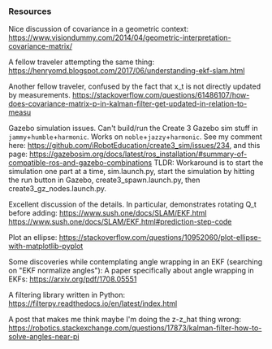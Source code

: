 ### Resources

Nice discussion of covariance in a geometric context:
https://www.visiondummy.com/2014/04/geometric-interpretation-covariance-matrix/

A fellow traveler attempting the same thing:
https://henryomd.blogspot.com/2017/06/understanding-ekf-slam.html

Another fellow traveler, confused by the fact that x_t is not directly updated by measurements.
https://stackoverflow.com/questions/61486107/how-does-covariance-matrix-p-in-kalman-filter-get-updated-in-relation-to-measu

Gazebo simulation issues. Can't build/run the Create 3 Gazebo sim stuff in `jammy`+`humble`+`harmonic`. 
Works on `noble`+`jazzy`+`harmonic`. See my comment here:
https://github.com/iRobotEducation/create3_sim/issues/234, and this page:
https://gazebosim.org/docs/latest/ros_installation/#summary-of-compatible-ros-and-gazebo-combinations
TLDR: Workaround is to start the simulation one part at a time, sim.launch.py, start the simulation by hitting the run 
button in Gazebo, create3_spawn.launch.py, then create3_gz_nodes.launch.py.

Excellent discussion of the details. In particular, demonstrates rotating Q_t before adding:
https://www.sush.one/docs/SLAM/EKF.html
https://www.sush.one/docs/SLAM/EKF.html#prediction-step-code


Plot an ellipse: https://stackoverflow.com/questions/10952060/plot-ellipse-with-matplotlib-pyplot


Some discoveries while contemplating angle wrapping in an EKF (searching on "EKF normalize angles"):
A paper specifically about angle wrapping in EKFs: https://arxiv.org/pdf/1708.05551

A filtering library written in Python: https://filterpy.readthedocs.io/en/latest/index.html

A post that makes me think maybe I'm doing the z-z_hat thing wrong:
https://robotics.stackexchange.com/questions/17873/kalman-filter-how-to-solve-angles-near-pi

